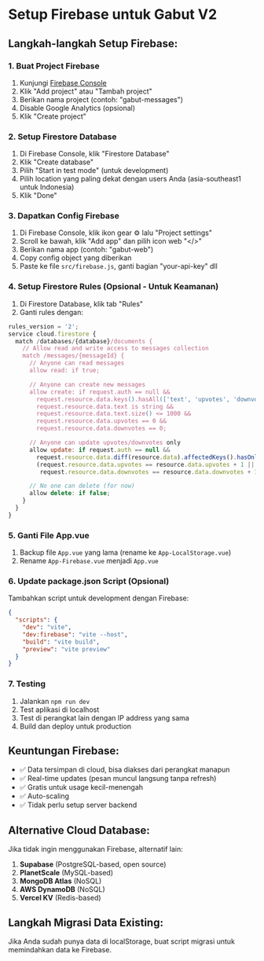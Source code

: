 # Setup Firebase untuk Gabut V2

## Langkah-langkah Setup Firebase:

### 1. Buat Project Firebase

1. Kunjungi [Firebase Console](https://console.firebase.google.com/)
2. Klik "Add project" atau "Tambah project"
3. Berikan nama project (contoh: "gabut-messages")
4. Disable Google Analytics (opsional)
5. Klik "Create project"

### 2. Setup Firestore Database

1. Di Firebase Console, klik "Firestore Database"
2. Klik "Create database"
3. Pilih "Start in test mode" (untuk development)
4. Pilih location yang paling dekat dengan users Anda (asia-southeast1 untuk Indonesia)
5. Klik "Done"

### 3. Dapatkan Config Firebase

1. Di Firebase Console, klik ikon gear ⚙️ lalu "Project settings"
2. Scroll ke bawah, klik "Add app" dan pilih icon web "</>"
3. Berikan nama app (contoh: "gabut-web")
4. Copy config object yang diberikan
5. Paste ke file `src/firebase.js`, ganti bagian "your-api-key" dll

### 4. Setup Firestore Rules (Opsional - Untuk Keamanan)

1. Di Firestore Database, klik tab "Rules"
2. Ganti rules dengan:

```javascript
rules_version = '2';
service cloud.firestore {
  match /databases/{database}/documents {
    // Allow read and write access to messages collection
    match /messages/{messageId} {
      // Anyone can read messages
      allow read: if true;

      // Anyone can create new messages
      allow create: if request.auth == null &&
        request.resource.data.keys().hasAll(['text', 'upvotes', 'downvotes', 'timestamp']) &&
        request.resource.data.text is string &&
        request.resource.data.text.size() <= 1000 &&
        request.resource.data.upvotes == 0 &&
        request.resource.data.downvotes == 0;

      // Anyone can update upvotes/downvotes only
      allow update: if request.auth == null &&
        request.resource.data.diff(resource.data).affectedKeys().hasOnly(['upvotes', 'downvotes']) &&
        (request.resource.data.upvotes == resource.data.upvotes + 1 ||
         request.resource.data.downvotes == resource.data.downvotes + 1);

      // No one can delete (for now)
      allow delete: if false;
    }
  }
}
```

### 5. Ganti File App.vue

1. Backup file `App.vue` yang lama (rename ke `App-LocalStorage.vue`)
2. Rename `App-Firebase.vue` menjadi `App.vue`

### 6. Update package.json Script (Opsional)

Tambahkan script untuk development dengan Firebase:

```json
{
  "scripts": {
    "dev": "vite",
    "dev:firebase": "vite --host",
    "build": "vite build",
    "preview": "vite preview"
  }
}
```

### 7. Testing

1. Jalankan `npm run dev`
2. Test aplikasi di localhost
3. Test di perangkat lain dengan IP address yang sama
4. Build dan deploy untuk production

## Keuntungan Firebase:

- ✅ Data tersimpan di cloud, bisa diakses dari perangkat manapun
- ✅ Real-time updates (pesan muncul langsung tanpa refresh)
- ✅ Gratis untuk usage kecil-menengah
- ✅ Auto-scaling
- ✅ Tidak perlu setup server backend

## Alternative Cloud Database:

Jika tidak ingin menggunakan Firebase, alternatif lain:

1. **Supabase** (PostgreSQL-based, open source)
2. **PlanetScale** (MySQL-based)
3. **MongoDB Atlas** (NoSQL)
4. **AWS DynamoDB** (NoSQL)
5. **Vercel KV** (Redis-based)

## Langkah Migrasi Data Existing:

Jika Anda sudah punya data di localStorage, buat script migrasi untuk memindahkan data ke Firebase.
